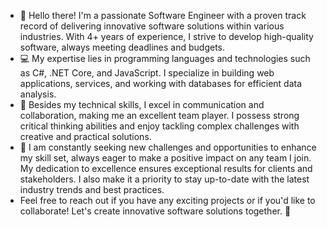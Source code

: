 - 👋 Hello there! I'm a passionate Software Engineer with a proven track record of delivering innovative software solutions within various industries. With 4+ years of experience, I strive to develop high-quality software, always meeting deadlines and budgets.
- 💻 My expertise lies in programming languages and technologies such as C#, .NET Core, and JavaScript. I specialize in building web applications, services, and working with databases for efficient data analysis.
- 🔨 Besides my technical skills, I excel in communication and collaboration, making me an excellent team player. I possess strong critical thinking abilities and enjoy tackling complex challenges with creative and practical solutions.
- 🌱 I am constantly seeking new challenges and opportunities to enhance my skill set, always eager to make a positive impact on any team I join. My dedication to excellence ensures exceptional results for clients and stakeholders. I also make it a priority to stay up-to-date with the latest industry trends and best practices.
- Feel free to reach out if you have any exciting projects or if you'd like to collaborate! Let's create innovative software solutions together. 🚀

<!---
nunnasir/nunnasir is a ✨ special ✨ repository because its `README.md` (this file) appears on your GitHub profile.
You can click the Preview link to take a look at your changes.
--->
